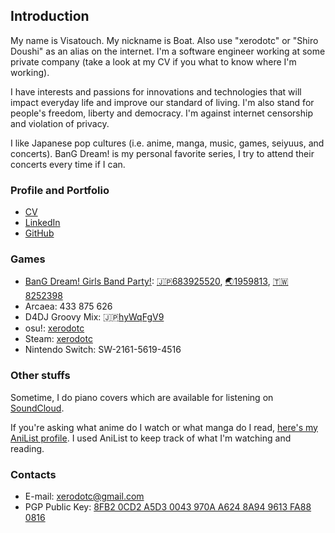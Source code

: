 ## Introduction

My name is Visatouch. My nickname is Boat.
Also use "xerodotc" or "Shiro Doushi" as an alias on the internet.
I'm a software engineer working at some private company 
(take a look at my CV if you what to know where I'm working).

I have interests and passions for innovations and technologies that will impact everyday life
and improve our standard of living. I'm also stand for people's freedom, liberty and democracy.
I'm against internet censorship and violation of privacy.

I like Japanese pop cultures (i.e. anime, manga, music, games, seiyuus, and concerts).
BanG Dream! is my personal favorite series, I try to attend their concerts every time if I can.

### Profile and Portfolio

- [CV](https://satou.ch/cv)
- [LinkedIn](https://www.linkedin.com/in/visatouch)
- [GitHub](https://github.com/xerodotc)

### Games

- [BanG Dream! Girls Band Party!](https://bestdori.com/community/user/xerodotc): [🇯🇵683925520](https://bestdori.com/tool/playersearch/jp/68392552), [🌏1959813](https://bestdori.com/tool/playersearch/en/1959813), [🇹🇼8252398](https://bestdori.com/tool/playersearch/tw/8252398)
- Arcaea: 433 875 626
- D4DJ Groovy Mix: 🇯🇵[hyWqFgV9](https://stfg.adj.st/groovy-mix?adjust_t=rnvk8ex&engagement_type=fallback_click&fallback=https%3A%2F%2Fd4dj.bushimo.jp%2F&adj_deeplink_js=1&p=ktRiGMYAAAAa8AmUAM4AAbf0r-OBl-OCjeOBqeOBhuOBl6A)
- osu!: [xerodotc](https://osu.ppy.sh/users/524072)
- Steam: [xerodotc](https://steamcommunity.com/id/xerodotc/)
- Nintendo Switch: SW-2161-5619-4516

### Other stuffs

Sometime, I do piano covers which are available for listening on [SoundCloud](https://soundcloud.com/xerodotc).

If you're asking what anime do I watch or what manga do I read, [here's my AniList profile](https://anilist.co/user/xerodotc).
I used AniList to keep track of what I'm watching and reading.

### Contacts

- E-mail: [xerodotc@gmail.com](mailto:xerodotc@gmail.com)
- PGP Public Key: [8FB2 0CD2 A5D3 0043 970A A624 8A94 9613 FA88 0816](https://keybase.io/xerodotc/pgp_keys.asc)
